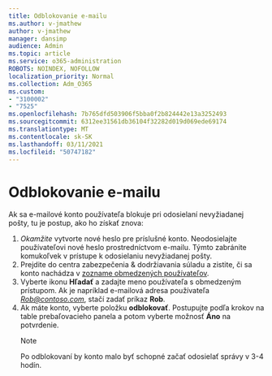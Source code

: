 ```yaml
---
title: Odblokovanie e-mailu
ms.author: v-jmathew
author: v-jmathew
manager: dansimp
audience: Admin
ms.topic: article
ms.service: o365-administration
ROBOTS: NOINDEX, NOFOLLOW
localization_priority: Normal
ms.collection: Adm_O365
ms.custom:
- "3100002"
- "7525"
ms.openlocfilehash: 7b765dfd503906f5bba0f2b824442e13a3252493
ms.sourcegitcommit: 6312ee31561db36104f32282d019d069ede69174
ms.translationtype: MT
ms.contentlocale: sk-SK
ms.lasthandoff: 03/11/2021
ms.locfileid: "50747182"
---
```

# <a name="unblock-email"></a>Odblokovanie e-mailu

Ak sa e-mailové konto používateľa blokuje pri odosielaní nevyžiadanej pošty, tu je postup, ako ho získať znova:

1. *Okamžite* vytvorte nové heslo pre príslušné konto. Neodosielajte používateľovi nové heslo prostredníctvom e-mailu. Týmto zabránite komukoľvek v prístupe k odosielaniu nevyžiadanej pošty.
2. Prejdite do centra zabezpečenia & dodržiavania súladu a zistite, či sa konto nachádza v [zozname obmedzených používateľov](https://protection.office.com/#/restrictedusers).
3. Vyberte ikonu **Hľadať** a zadajte meno používateľa s obmedzeným prístupom. Ak je napríklad e-mailová adresa používateľa *Rob@contoso.com*, stačí zadať príkaz **Rob**.
4. Ak máte konto, vyberte položku **odblokovať**. Postupujte podľa krokov na table prebaľovacieho panela a potom vyberte možnosť **Áno** na potvrdenie.  
    > [!NOTE]
    > Po odblokovaní by konto malo byť schopné začať odosielať správy v 3-4 hodín.

